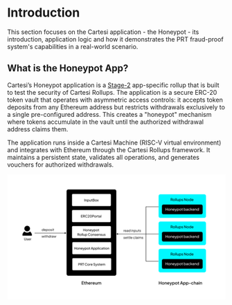 # Introduction

This section focuses on the Cartesi application - the Honeypot - its introduction, application logic and how it demonstrates the PRT fraud-proof system's capabilities in a real-world scenario.

## What is the Honeypot App?

Cartesi’s Honeypot application is a [Stage-2](https://medium.com/l2beat/introducing-stages-a-framework-to-evaluate-rollups-maturity-d290bb22befe) app-specific rollup that is built to test the security of Cartesi Rollups. The application is a secure ERC-20 token vault that operates with asymmetric access controls: it accepts token deposits from any Ethereum address but restricts withdrawals exclusively to a single pre-configured address. This creates a "honeypot" mechanism where tokens accumulate in the vault until the authorized withdrawal address claims them.

The application runs inside a Cartesi Machine (RISC-V virtual environment) and integrates with Ethereum through the Cartesi Rollups framework. It maintains a persistent state, validates all operations, and generates vouchers for authorized withdrawals.

![Honeypot](../images/honeypot-architecture.png)